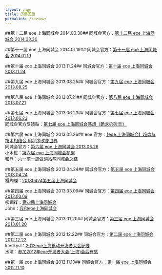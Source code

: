 ```yaml
---
layout: page
title: 历届回顾
permalink: /review/
---
```


##第十二届 eoe 上海同城会 2014.03.30##
同城会官方：[第十二届 eoe 上海同城会 2014.03.30](http://shanghai.eoe.cn/2014/03/30/12th)

##第十一届 eoe 上海同城会 2014.01.19##
同城会官方：[第十一届 eoe 上海同城会 2014.01.19](http://shanghai.eoe.cn/2014/01/19/11th)

##第十届 eoe 上海同城会 2013.11.24##
同城会官方：[第十届 eoe 上海同城会 2013.11.24](http://shanghai.eoe.cn/2013/11/24/10th)

##第九届 eoe 上海同城会 2013.08.25##
同城会官方：[第九届 eoe 上海同城会 2013.08.25](http://shanghai.eoe.cn/2013/08/25/9th)

##第八届 eoe 上海同城会 2013.07.21##
同城会官方：[第八届 eoe 上海同城会 2013.07.21](http://shanghai.eoe.cn/2013/07/21/8th)

##第七届 eoe 上海同城会 2013.06.23##
同城会官方：[第七届 eoe 上海同城会 2013.06.23](http://shanghai.eoe.cn/2013/06/23/7th)   
同城会官方反馈贴：[第七届 eoe 上海同城会感想（跪求扔砖!!!!）](http://www.eoeandroid.com/thread-287918-1-1.html)

##第六届 eoe 上海同城会 2013.05.26##
eoe 官方：[【eoe 上海同城会】趋势与技术相结合 用程序改变世界](http://www.eoe.cn/news/15572.html)   
同城会官方：[第六届 eoe 上海同城会 2013.05.26](http://shanghai.eoe.cn/2013/05/26/6th)   
小木桩：[第六届 eoe 上海同城会花絮](http://www.eoeandroid.com/thread-279128-1-1.html)   
和尚：[六一前一周做网站与同城会总结](http://user.qzone.qq.com/315823806/blog/1369743427)  

##第五届 eoe 上海同城会 2013.04.24##
同城会官方：[第五届 eoe 上海同城会 2013.04.24](http://shanghai.eoe.cn/2013/04/24/5th)  
樱蝴蝶：[20130424第五届上海同城会](http://my.eoe.cn/yinghudie/archive/3014.html)  

##第四届 eoe 上海同城会 2013.03.09##
同城会官方：[第四届 eoe 上海同城会 2013.03.09](http://shanghai.eoe.cn/2013/03/09/4th)  
樱蝴蝶：[第四届上海同城会](http://my.eoe.cn/yinghudie/archive/1536.html)  
John：[我和eoe上海同城会](http://my.eoe.cn/665841/archive/1525.html)  

##第三届 eoe 上海同城会 2013.01.20##
同城会官方：[第三届 eoe 上海同城会 2013.01.20](http://shanghai.eoe.cn/2013/01/20/3rd)

##第二届 eoe 上海同城会 2012.12.22##
同城会官方：[第二届 eoe 上海同城会2012.12.22](http://shanghai.eoe.cn/2012/12/22/2nd)   
Iceskysl：[2012eoe上海移动开发者大会纪要](http://my.eoe.cn/iceskysl/archive/47.html)   
水清：[参加2012年eoe开发者大会(上海)会后有感](http://my.eoe.cn/28698/archive/44.html)   

##第一届 eoe 上海同城会 2012.11.10##
同城会官方：[第一届 eoe 上海同城会 2012.11.10](http://shanghai.eoe.cn/2012/11/10/1st)
